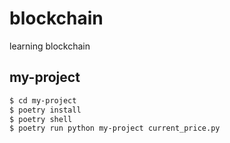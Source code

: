 # blockchain
learning blockchain


## my-project
```zsh
$ cd my-project
$ poetry install
$ poetry shell
$ poetry run python my-project current_price.py
```
